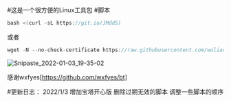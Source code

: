 #这是一个很方便的Linux工具包
#脚本
```go
bash <(curl -sL https://git.io/JMddS)
```
或者
```go
wget -N --no-check-certificate https://raw.githubusercontent.com/wuliao1223/kjjb/main/kjjb.sh && bash kjjb.sh
```
![Snipaste_2022-01-03_19-35-02](https://user-images.githubusercontent.com/59786070/147926137-e0092248-c874-4fb0-8bd8-6350f45e7df8.png)


感谢wxfyes[https://github.com/wxfyes/bt]




#更新日志：
2022/1/3  增加宝塔开心版
          删除过期无效的脚本
          调整一些脚本的顺序
